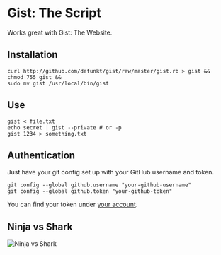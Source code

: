Gist: The Script
================

Works great with Gist: The Website.

Installation
------------

    curl http://github.com/defunkt/gist/raw/master/gist.rb > gist &&
    chmod 755 gist &&
    sudo mv gist /usr/local/bin/gist

Use
---

    gist < file.txt
    echo secret | gist --private # or -p
    gist 1234 > something.txt


Authentication
--------------

Just have your git config set up with your GitHub username and token.

    git config --global github.username "your-github-username"
    git config --global github.token "your-github-token"

You can find your token under [your account](https://github.com/account).


Ninja vs Shark
--------------

![Ninja vs Shark](http://github.com/defunkt/gist/tree/master%2Fbattle.png?raw=true)
